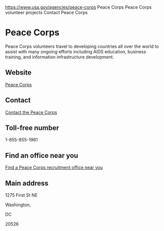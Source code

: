 

https://www.usa.gov/agencies/peace-corps
Peace Corps
Peace Corps volunteer projects
Contact Peace Corps

Peace Corps
===========

Peace Corps volunteers travel to developing countries all over the world to assist with many ongoing efforts including AIDS education, business training, and information infrastructure development.

Website
-------

[Peace Corps](https://www.peacecorps.gov/)

Contact
-------

[Contact the Peace Corps](https://www.peacecorps.gov/contact/)

Toll-free number
----------------

1-855-855-1961

Find an office near you
-----------------------

[Find a Peace Corps recruitment office near you](https://www.peacecorps.gov/volunteer/connect-with-a-recruiter/)

Main address
------------

1275 First St NE
  

Washington,

DC

20526
